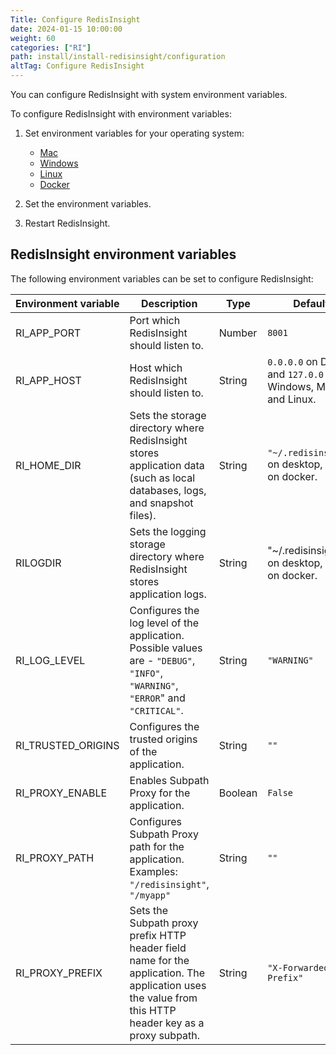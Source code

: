 ```yaml
---
Title: Configure RedisInsight
date: 2024-01-15 10:00:00
weight: 60
categories: ["RI"]
path: install/install-redisinsight/configuration
altTag: Configure RedisInsight
---
```

You can configure RedisInsight with system environment variables.

To configure RedisInsight with environment variables:

1. Set environment variables for your operating system:

    - [Mac](https://apple.stackexchange.com/a/106814)
    - [Windows](https://support.microsoft.com/en-au/topic/how-to-manage-environment-variables-in-windows-xp-5bf6725b-655e-151c-0b55-9a8c9c7f747d)
    - [Linux](https://askubuntu.com/a/58828)
    - [Docker](https://docs.docker.com/engine/reference/commandline/run/#set-environment-variables--e---env---env-file)

1. Set the environment variables.
1. Restart RedisInsight.

## RedisInsight environment variables

The following environment variables can be set to configure RedisInsight:

| Environment variable | Description | Type | Default |
| --- | --- | --- | --- |
| RI_APP_PORT | Port which RedisInsight should listen to. | Number | `8001` |
| RI_APP_HOST | Host which RedisInsight should listen to. | String | `0.0.0.0` on Docker and `127.0.0.1` on Windows, Mac, and Linux. |
| RI_HOME_DIR | Sets the storage directory where RedisInsight stores application data (such as local databases, logs, and snapshot files). | String | `"~/.redisinsight"` on desktop, `"/db"` on docker. |
| RILOGDIR | Sets the logging storage directory where RedisInsight stores application logs. | String | "~/.redisinsight" on desktop, "/db" on docker. |
| RI_LOG_LEVEL | Configures the log level of the application. Possible values are - `"DEBUG"`, `"INFO"`, `"WARNING"`, `"ERROR`" and `"CRITICAL"`. | String | `"WARNING"` |
| RI_TRUSTED_ORIGINS | Configures the trusted origins of the application. | String | `""` |
| RI_PROXY_ENABLE | Enables Subpath Proxy for the application. | Boolean | `False` |
| RI_PROXY_PATH | Configures Subpath Proxy path for the application. Examples:  `"/redisinsight"`, `"/myapp"` | String | `""` |
| RI_PROXY_PREFIX | Sets the Subpath proxy prefix HTTP header field name for the application. The application uses the value from this HTTP header key as a proxy subpath.  | String | `"X-Forwarded-Prefix"` |
